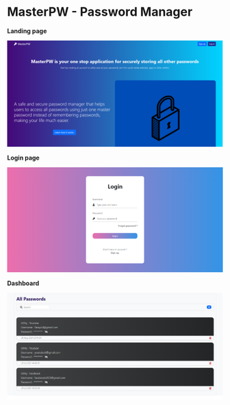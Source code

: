 # MasterPW - Password Manager

**Landing page** 

<p align="center">
  <img src="/landing.PNG"/>
</p>


**Login page**

<p align="center">
  <img src="/login.PNG"/>
</p>

**Dashboard**

<p align="center">
  <img src="/passwords.PNG"/>
</p>

